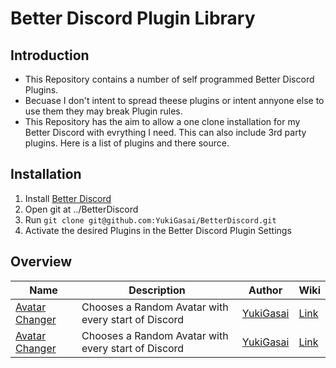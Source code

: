 # Better Discord Plugin Library

## Introduction

- This Repository contains a number of self programmed Better Discord Plugins.
- Becuase I don't intent to spread theese plugins or intent annyone else to use them they may break Plugin rules.
- This Repository has the aim to allow a one clone installation for my Better Discord with evrything I need.
  This can also include 3rd party plugins. Here is a list of plugins and there source.
  
 ## Installation
 
1. Install [Better Discord](https://github.com/rauenzi/BBDInstaller)
2. Open git at ../BetterDiscord
3. Run `git clone git@github.com:YukiGasai/BetterDiscord.git`
4. Activate the desired Plugins in the Better Discord Plugin Settings

## Overview


Name | Description | Author | Wiki
------------ | ------------- | ------------- | ------------- 
[Avatar Changer](https://github.com/YukiGasai/BetterDiscord/blob/master/plugins/AvatarChanger.plugin.js) | Chooses a Random Avatar with every start of Discord | [YukiGasai](https://github.com/YukiGasai) | [Link](https://github.com/YukiGasai/BetterDiscord/wiki/Avatar-Changer)
[Avatar Changer](https://github.com/YukiGasai/BetterDiscord/blob/master/plugins/AvatarChanger.plugin.js) | Chooses a Random Avatar with every start of Discord | [YukiGasai](https://github.com/YukiGasai) | [Link](https://github.com/YukiGasai/BetterDiscord/wiki/Avatar-Changer)
